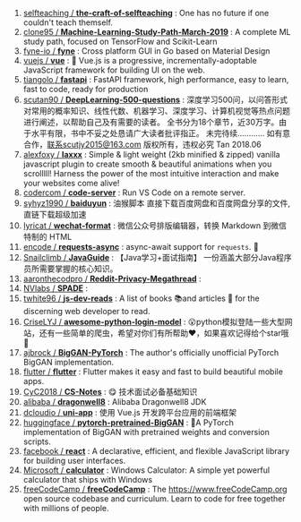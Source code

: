 1. [selfteaching / **the-craft-of-selfteaching**](https://github.com/selfteaching/the-craft-of-selfteaching) : One has no future if one couldn't teach themself.
1. [clone95 / **Machine-Learning-Study-Path-March-2019**](https://github.com/clone95/Machine-Learning-Study-Path-March-2019) : A complete ML study path, focused on TensorFlow and Scikit-Learn
1. [fyne-io / **fyne**](https://github.com/fyne-io/fyne) : Cross platform GUI in Go based on Material Design
1. [vuejs / **vue**](https://github.com/vuejs/vue) : 🖖 Vue.js is a progressive, incrementally-adoptable JavaScript framework for building UI on the web.
1. [tiangolo / **fastapi**](https://github.com/tiangolo/fastapi) : FastAPI framework, high performance, easy to learn, fast to code, ready for production
1. [scutan90 / **DeepLearning-500-questions**](https://github.com/scutan90/DeepLearning-500-questions) : 深度学习500问，以问答形式对常用的概率知识、线性代数、机器学习、深度学习、计算机视觉等热点问题进行阐述，以帮助自己及有需要的读者。 全书分为18个章节，近30万字。由于水平有限，书中不妥之处恳请广大读者批评指正。 未完待续............ 如有意合作，联系scutjy2015@163.com 版权所有，违权必究 Tan 2018.06
1. [alexfoxy / **laxxx**](https://github.com/alexfoxy/laxxx) : Simple & light weight (2kb minified & zipped) vanilla javascript plugin to create smooth & beautiful animations when you scrolllll! Harness the power of the most intuitive interaction and make your websites come alive!
1. [codercom / **code-server**](https://github.com/codercom/code-server) : Run VS Code on a remote server.
1. [syhyz1990 / **baiduyun**](https://github.com/syhyz1990/baiduyun) : 油猴脚本 直接下载百度网盘和百度网盘分享的文件,直链下载超级加速
1. [lyricat / **wechat-format**](https://github.com/lyricat/wechat-format) : 微信公众号排版编辑器，转换 Markdown 到微信特制的 HTML
1. [encode / **requests-async**](https://github.com/encode/requests-async) : async-await support for `requests`. 🍰
1. [Snailclimb / **JavaGuide**](https://github.com/Snailclimb/JavaGuide) : 【Java学习+面试指南】 一份涵盖大部分Java程序员所需要掌握的核心知识。
1. [aaronthecodpro / **Reddit-Privacy-Megathread**](https://github.com/aaronthecodpro/Reddit-Privacy-Megathread) : 
1. [NVlabs / **SPADE**](https://github.com/NVlabs/SPADE) : 
1. [twhite96 / **js-dev-reads**](https://github.com/twhite96/js-dev-reads) : A list of books 📚and articles 📝 for the discerning web developer to read.
1. [CriseLYJ / **awesome-python-login-model**](https://github.com/CriseLYJ/awesome-python-login-model) : 😮python模拟登陆一些大型网站，还有一些简单的爬虫，希望对你们有所帮助❤️，如果喜欢记得给个star哦🌟
1. [ajbrock / **BigGAN-PyTorch**](https://github.com/ajbrock/BigGAN-PyTorch) : The author's officially unofficial PyTorch BigGAN implementation.
1. [flutter / **flutter**](https://github.com/flutter/flutter) : Flutter makes it easy and fast to build beautiful mobile apps.
1. [CyC2018 / **CS-Notes**](https://github.com/CyC2018/CS-Notes) : 😋 技术面试必备基础知识
1. [alibaba / **dragonwell8**](https://github.com/alibaba/dragonwell8) : Alibaba Dragonwell8 JDK
1. [dcloudio / **uni-app**](https://github.com/dcloudio/uni-app) : 使用 Vue.js 开发跨平台应用的前端框架
1. [huggingface / **pytorch-pretrained-BigGAN**](https://github.com/huggingface/pytorch-pretrained-BigGAN) : 🦋A PyTorch implementation of BigGAN with pretrained weights and conversion scripts.
1. [facebook / **react**](https://github.com/facebook/react) : A declarative, efficient, and flexible JavaScript library for building user interfaces.
1. [Microsoft / **calculator**](https://github.com/Microsoft/calculator) : Windows Calculator: A simple yet powerful calculator that ships with Windows
1. [freeCodeCamp / **freeCodeCamp**](https://github.com/freeCodeCamp/freeCodeCamp) : The https://www.freeCodeCamp.org open source codebase and curriculum. Learn to code for free together with millions of people.